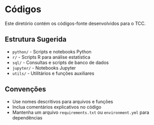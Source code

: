 # Códigos

Este diretório contém os códigos-fonte desenvolvidos para o TCC.

## Estrutura Sugerida

- `python/` - Scripts e notebooks Python
- `r/` - Scripts R para análise estatística
- `sql/` - Consultas e scripts de banco de dados
- `jupyter/` - Notebooks Jupyter
- `utils/` - Utilitários e funções auxiliares

## Convenções

- Use nomes descritivos para arquivos e funções
- Inclua comentários explicativos no código
- Mantenha um arquivo `requirements.txt` ou `environment.yml` para dependências